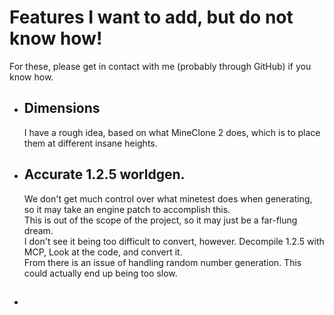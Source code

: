 # Features I want to add, but do not know how!
For these, please get in contact with me (probably through GitHub) if you know how.
 - ## Dimensions
   I have a rough idea, based on what MineClone 2 does, which is to place them at different insane heights.
 - ## Accurate 1.2.5 worldgen.
   We don't get much control over what minetest does when generating, so it may take an engine patch to accomplish this.\
   This is out of the scope of the project, so it may just be a far-flung dream.\
   I don't see it being too difficult to convert, however. Decompile 1.2.5 with MCP, Look at the code, and convert it.\
   From there is an issue of handling random number generation. This could actually end up being too slow.
 - ## 
